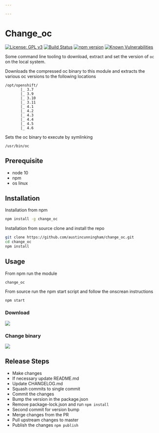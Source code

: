 ```yaml
---

---
```


# Change_oc
[![License: GPL v3](https://img.shields.io/badge/License-GPLv3-blue.svg)](https://www.gnu.org/licenses/gpl-3.0)
[![Build Status](https://travis-ci.org/austincunningham/change_oc.svg?branch=master)](https://travis-ci.org/austincunningham/change_oc)
[![npm version](https://badge.fury.io/js/change_oc.svg)](https://badge.fury.io/js/change_oc)
[![Known Vulnerabilities](https://snyk.io/test/github/austincunningham/change_oc/badge.svg)](https://snyk.io/test/github/austincunningham/change_oc)




Some command line tooling to download, extract and set the version of `oc` on the local system. 

Downloads the compressed oc binary to this module and extracts the various oc versions to the following locations
```
/opt/openshift/
       |_ 3.7
       |_ 3.9
       |_ 3.10
       |_ 3.11
       |_ 4.1
       |_ 4.2
       |_ 4.3
       |_ 4.4
       |_ 4.5
       |_ 4.6
```

Sets the oc binary to execute by symlinking
```
/usr/bin/oc
```


## Prerequisite 
- node 10
- npm 
- os linux

## Installation
Installation from npm
```bash
npm install -g change_oc
``` 


Installation from source clone and install the repo
``` bash
git clone https://github.com/austincunningham/change_oc.git
cd change_oc
npm install
```

## Usage
From npm run the module
```
change_oc
```

From source run the npm start script and follow the onscrean instructions
``` bash
npm start
```
### Download
![](./image/download.gif)
### Change binary
![](./image/change.gif)

## Release Steps
- Make changes
- If necessary update README.md
- Update CHANGELOG.md
- Squash commits to single commit
- Commit the changes
- Bump the version in the package.json
- Remove package-lock.json and run `npm install`
- Second commit for version bump
- Merge changes from the PR
- Pull upstream changes to master
- Publish the changes `npm publish`